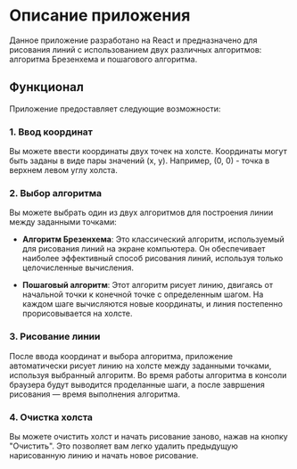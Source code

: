 # Описание приложения

Данное приложение разработано на React и предназначено для рисования линий с использованием двух различных алгоритмов: алгоритма Брезенхема и пошагового алгоритма.

## Функционал

Приложение предоставляет следующие возможности:

### 1\. Ввод координат

Вы можете ввести координаты двух точек на холсте. Координаты могут быть заданы в виде пары значений (x, y). Например, (0, 0) - точка в верхнем левом углу холста.

### 2\. Выбор алгоритма

Вы можете выбрать один из двух алгоритмов для построения линии между заданными точками:

- **Алгоритм Брезенхема**: Это классический алгоритм, используемый для рисования линий на экране компьютера. Он обеспечивает наиболее эффективный способ рисования линий, используя только целочисленные вычисления.

- **Пошаговый алгоритм**: Этот алгоритм рисует линию, двигаясь от начальной точки к конечной точке с определенным шагом. На каждом шаге вычисляются новые координаты, и линия постепенно прорисовывается на холсте.

### 3\. Рисование линии

После ввода координат и выбора алгоритма, приложение автоматически рисует линию на холсте между заданными точками, используя выбранный алгоритм. Во время работы алгоритма в консоли браузера будут выводится проделанные шаги, а после завршения рисования — время выполнения алгоритма.

### 4\. Очистка холста

Вы можете очистить холст и начать рисование заново, нажав на кнопку "Очистить". Это позволяет вам легко удалить предыдущую нарисованную линию и начать новое рисование.
